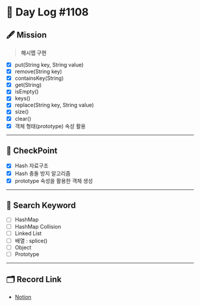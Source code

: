 # __🎥 Day Log #1108__

## 🖋 __Mission__
> __해시맵 구현__
- [X] put(String key, String value)
- [X] remove(String key)
- [X] containsKey(String)
- [X] get(String) 
- [X] isEmpty()
- [X] keys()
- [X] replace(String key, String value)
- [X] size()
- [X] clear()
- [X] 객체 형태(prototype) 속성 활용
---
## 📌 __CheckPoint__
- [X] Hash 자료구조
- [X] Hash 충돌 방지 알고리즘
- [X] prototype 속성을 활용한 객체 생성
---
## 🔖 __Search Keyword__
- [ ] HashMap
- [ ] HashMap Collision
- [ ] Linked List
- [ ] 배열 : splice()
- [ ] Object
- [ ] Prototype
---
## 🗂 __Record Link__
- [Notion]()